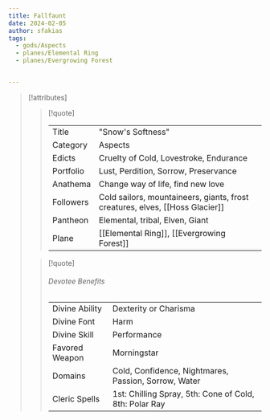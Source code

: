 ```yaml
---
title: Fallfaunt
date: 2024-02-05
author: sfakias
tags:
  - gods/Aspects
  - planes/Elemental Ring
  - planes/Evergrowing Forest


---
```

> [!attributes]
> 
> > [!quote]
> >
> > | | |
> > | --- | --- |
> > | Title | "Snow's Softness" |
> > | Category | Aspects |
> > | Edicts | Cruelty of Cold, Lovestroke, Endurance |
> > | Portfolio | Lust, Perdition, Sorrow, Preservance |
> > | Anathema | Change way of life, find new love |
> > | Followers | Cold sailors, mountaineers, giants, frost creatures, elves, [[Hoss Glacier]] |
> > | Pantheon | Elemental, tribal, Elven, Giant |
> > | Plane | [[Elemental Ring]], [[Evergrowing Forest]] |
>
> > [!quote]
> > 
> > ###### Devotee Benefits
> > | | |
> > | --- | --- |
> > | Divine Ability | Dexterity or Charisma |
> > | Divine Font | Harm |
> > | Divine Skill | Performance |
> > | Favored Weapon | Morningstar |
> > | Domains | Cold, Confidence, Nightmares, Passion, Sorrow, Water |
> > | Cleric Spells | 1st: Chilling Spray, 5th: Cone of Cold, 8th: Polar Ray |

